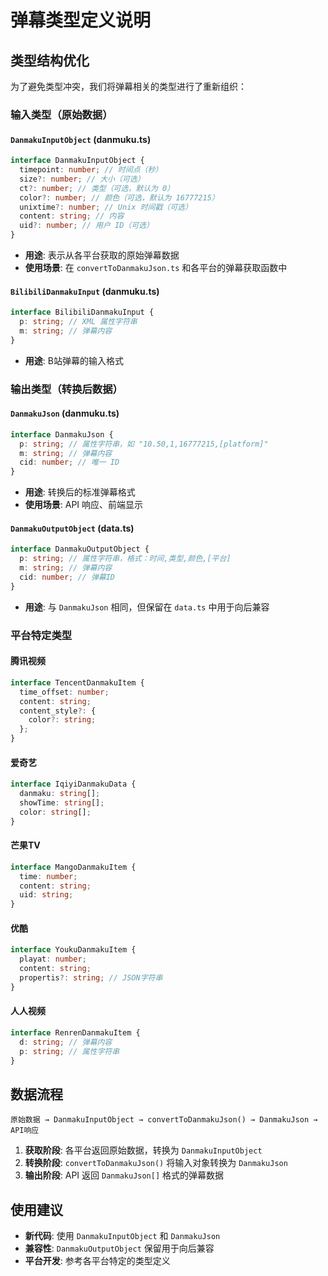 # 弹幕类型定义说明

## 类型结构优化

为了避免类型冲突，我们将弹幕相关的类型进行了重新组织：

### 输入类型（原始数据）

#### `DanmakuInputObject` (danmuku.ts)
```typescript
interface DanmakuInputObject {
  timepoint: number; // 时间点（秒）
  size?: number; // 大小（可选）
  ct?: number; // 类型（可选，默认为 0）
  color?: number; // 颜色（可选，默认为 16777215）
  unixtime?: number; // Unix 时间戳（可选）
  content: string; // 内容
  uid?: number; // 用户 ID（可选）
}
```
- **用途**: 表示从各平台获取的原始弹幕数据
- **使用场景**: 在 `convertToDanmakuJson.ts` 和各平台的弹幕获取函数中

#### `BilibiliDanmakuInput` (danmuku.ts)
```typescript
interface BilibiliDanmakuInput {
  p: string; // XML 属性字符串
  m: string; // 弹幕内容
}
```
- **用途**: B站弹幕的输入格式

### 输出类型（转换后数据）

#### `DanmakuJson` (danmuku.ts)
```typescript
interface DanmakuJson {
  p: string; // 属性字符串，如 "10.50,1,16777215,[platform]"
  m: string; // 弹幕内容
  cid: number; // 唯一 ID
}
```
- **用途**: 转换后的标准弹幕格式
- **使用场景**: API 响应、前端显示

#### `DanmakuOutputObject` (data.ts)
```typescript
interface DanmakuOutputObject {
  p: string; // 属性字符串，格式：时间,类型,颜色,[平台]
  m: string; // 弹幕内容
  cid: number; // 弹幕ID
}
```
- **用途**: 与 `DanmakuJson` 相同，但保留在 `data.ts` 中用于向后兼容

### 平台特定类型

#### 腾讯视频
```typescript
interface TencentDanmakuItem {
  time_offset: number;
  content: string;
  content_style?: {
    color?: string;
  };
}
```

#### 爱奇艺
```typescript
interface IqiyiDanmakuData {
  danmaku: string[];
  showTime: string[];
  color: string[];
}
```

#### 芒果TV
```typescript
interface MangoDanmakuItem {
  time: number;
  content: string;
  uid: string;
}
```

#### 优酷
```typescript
interface YoukuDanmakuItem {
  playat: number;
  content: string;
  propertis?: string; // JSON字符串
}
```

#### 人人视频
```typescript
interface RenrenDanmakuItem {
  d: string; // 弹幕内容
  p: string; // 属性字符串
}
```

## 数据流程

```
原始数据 → DanmakuInputObject → convertToDanmakuJson() → DanmakuJson → API响应
```

1. **获取阶段**: 各平台返回原始数据，转换为 `DanmakuInputObject`
2. **转换阶段**: `convertToDanmakuJson()` 将输入对象转换为 `DanmakuJson`
3. **输出阶段**: API 返回 `DanmakuJson[]` 格式的弹幕数据

## 使用建议

- **新代码**: 使用 `DanmakuInputObject` 和 `DanmakuJson`
- **兼容性**: `DanmakuOutputObject` 保留用于向后兼容
- **平台开发**: 参考各平台特定的类型定义
